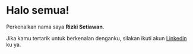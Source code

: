 # Halo semua! 

Perkenalkan nama saya **Rizki Setiawan**.

Jika kamu tertarik untuk berkenalan denganku, silakan ikuti akun [Linkedin](https://www.linkedin.com/in/rizki-setiawan-983112198/) ku ya.

<!--
**Rizki-Setiawan/Rizki-Setiawan** is a ✨ _special_ ✨ repository because its `README.md` (this file) appears on your GitHub profile.

Here are some ideas to get you started:

- 🔭 I’m currently working on ...
- 🌱 I’m currently learning ...
- 👯 I’m looking to collaborate on ...
- 🤔 I’m looking for help with ...
- 💬 Ask me about ...
- 📫 How to reach me: ...
- 😄 Pronouns: ...
- ⚡ Fun fact: ...
-->
